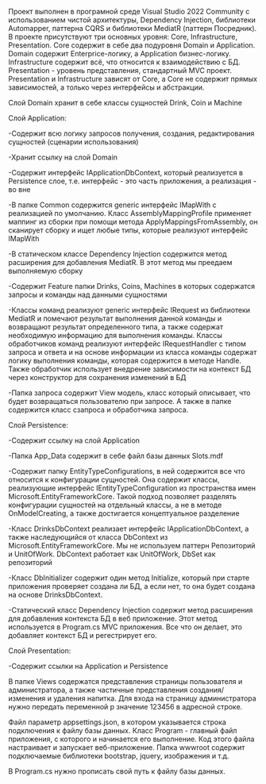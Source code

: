 Проект выполнен в програмной среде Visual Studio 2022 Community с использованием чистой архитектуры, Dependency Injection, библиотеки Automapper, паттерна CQRS и библиотеки MediatR (паттерн Посредник). 
В проекте присутствуют три основных уровня: Core, Infrastructure, Presentation. Core содержит в себе два подуровня Domain и Application. Domain содержит Enterprice-логику, а Application бизнес-логику. Infrastructure содержит всё, что относится к взаимодействию с БД. Presentation - уровень представления, стандартный MVC проект. Presentation и Infrastructure зависят от Core, а Core не содержит прямых зависимостей, а только через интерфейсы и абстракции.

Слой Domain хранит в себе классы сущностей Drink, Coin и Machine

Слой Application:

-Содержит всю логику запросов получения, создания, редактирования сущностей (сценарии использования)

-Хранит ссылку на слой Domain

-Содержит интерфейс IApplicationDbContext, который реализуется в Persistence слое, т.е. интерфейс - это часть приложения, а реализация - во вне

-В папке Common содержится generic интерфейс IMapWith с реализацией по умолчанию. Класс AssemblyMappingProfile применяет маппинг из сборки при помощи метода ApplyMappingsFromAssembly, он сканирует сборку и ищет любые типы, которые реализуют интерфейс IMapWith

-В статическом классе Dependency Injection содержится метод расширения для добавления MediatR. В этот метод мы преедаем выполняемую сборку

-Содержит Feature папки Drinks, Coins, Machines в которых содержатся запросы и команды над данными сущностями

-Классы команд реализуют generic интерфейс IRequest из библиотеки MediatR и помечают результат выполнения данной команды и возвращают результат определенного типа, а также содержат необходимую информацию для выполнения команды. Классы обработчиков команд реализуют интерфейс IRequestHandler с типом запроса и ответа и на основе информации из класса команды содержат логику выполнения команды, которая содержится в методе Handle. Также обработчик использует внедрение зависимости на контекст БД через конструктор для сохранения изменений в БД

-Папка запроса содержит View модель, класс который описывает, что будет возвращаться пользователю при запросе. А также в папке содержится класс сзапроса и обработчика запроса.

Слой Persistence:

-Содержит ссылку на слой Application

-Папка App_Data содержит в себе файл базы данных Slots.mdf

-Содержит папку EntityTypeConfigurations, в ней содержится все что относится к конфигурации сущностей. Она содержит классы, реализующие интерфейс IEntityTypeConfiguration из пространства имен Microsoft.EntityFrameworkCore. Такой подход позволяет разделять конфигурации сущностей на отдельный классы, а не в методе OnModelCreating, а также достигается концептуальное разделение 

-Класс DrinksDbContext реализает интерфейс IApplicationDbContext, а также наследующийся от класса DbContext из Microsoft.EntityFrameworkCore. Мы не используем паттерн Репозиторий и UnitOfWork. DbContext работает как UnitOfWork, DbSet как репозиторий

-Класс DbInitializer содержит один метод Initialize, который при старте приложения проверяет создана ли БД, а если нет, то она будет создана на основе DrinksDbContext.

-Статический класс Dependency Injection содержит метод расширения для добавления контекста БД в веб приложение. Этот метод используется в Program.cs MVC приложения. Все что он делает, это добавляет контекст БД и регестрирует его.

Слой Presentation:

-Содержит ссылки на Application и Persistence

В папке Views содержатся представления страницы пользователя и администратора, а также частичные представления создания/изменения и удаления напитка. Для входа на страницу администратора нужно передать переменной p значение 123456 в адресной строке.

Файл параметр appsettings.json, в котором указывается строка подключения к файлу базы данных. Класс Program - главный файл приложения, с которого и начинается его выполнение. Код этого файла настраивает и запускает веб-приложение. Папка wwwroot содержит подключаемые библиотеки bootstrap, jquery, изображения и т.д. 

В Program.cs нужно прописать свой путь к файлу базы данных.
